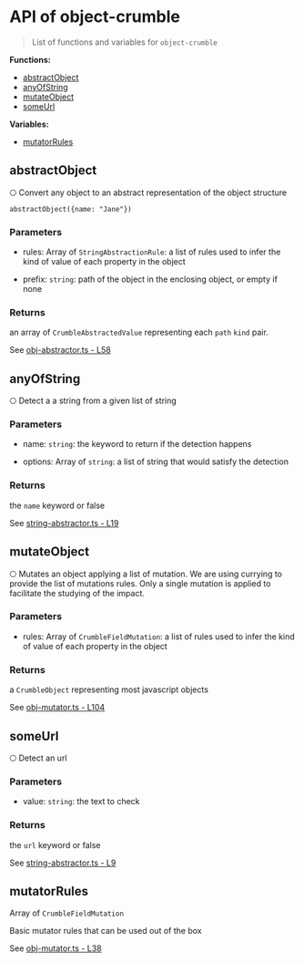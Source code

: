 # API of object-crumble

> List of functions and variables for `object-crumble`

**Functions:**

-   [abstractObject](API.md#abstractObject)
-   [anyOfString](API.md#anyOfString)
-   [mutateObject](API.md#mutateObject)
-   [someUrl](API.md#someUrl)

**Variables:**

-   [mutatorRules](API.md#mutatorRules)

## abstractObject

⎔ Convert any object to an abstract representation of the object structure

```
abstractObject({name: "Jane"})
```

### Parameters

-   rules: Array of `StringAbstractionRule`: a list of rules used to infer
    the kind of value of each property in the object

-   prefix: `string`: path of the object in the enclosing object, or empty
    if none

### Returns

an array of `CrumbleAbstractedValue` representing each `path` `kind` pair.

See [obj-abstractor.ts -
L58](https://github.com/flarebyte/object-crumble/blob/main/src/obj-abstractor.ts#L58)

## anyOfString

⎔ Detect a a string from a given list of string

### Parameters

-   name: `string`: the keyword to return if the detection happens

-   options: Array of `string`: a list of string that would satisfy the
    detection

### Returns

the `name` keyword or false

See [string-abstractor.ts -
L19](https://github.com/flarebyte/object-crumble/blob/main/src/string-abstractor.ts#L19)

## mutateObject

⎔ Mutates an object applying a list of mutation.
We are using currying to provide the list of mutations rules.
Only a single mutation is applied to facilitate the studying of the impact.

### Parameters

-   rules: Array of `CrumbleFieldMutation`: a list of rules used to infer
    the kind of value of each property in the object

### Returns

a `CrumbleObject` representing most javascript objects

See [obj-mutator.ts -
L104](https://github.com/flarebyte/object-crumble/blob/main/src/obj-mutator.ts#L104)

## someUrl

⎔ Detect an url

### Parameters

-   value: `string`: the text to check

### Returns

the `url` keyword or false

See [string-abstractor.ts -
L9](https://github.com/flarebyte/object-crumble/blob/main/src/string-abstractor.ts#L9)

## mutatorRules

Array of `CrumbleFieldMutation`

Basic mutator rules that can be used out of the box

See [obj-mutator.ts -
L38](https://github.com/flarebyte/object-crumble/blob/main/src/obj-mutator.ts#L38)
